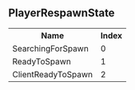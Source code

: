 ## PlayerRespawnState

<table><tr><th>Name</th><th>Index</th><tr><td>SearchingForSpawn</td><td>0</td></tr><tr><td>ReadyToSpawn</td><td>1</td></tr><tr><td>ClientReadyToSpawn</td><td>2</td></tr></table>